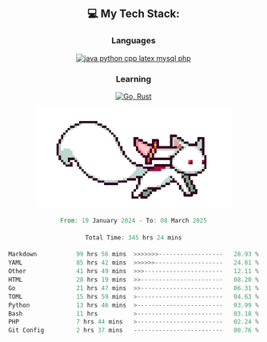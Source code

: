 
<div align="center">
<br>

## 💻 My Tech Stack:

### Languages

[![java python cpp latex mysql php](https://skillicons.dev/icons?i=java,python,cpp,latex,mysql,php)](https://skillicons.dev)

### Learning

[![Go, Rust](https://skillicons.dev/icons?i=go,rust)](https://skillicons.dev)

<center>

<img src="kyubey.gif" alt="Alt-Text" title="" >

</center>


<!--START_SECTION:waka-->

```rust
From: 19 January 2024 - To: 08 March 2025

Total Time: 345 hrs 24 mins

Markdown           99 hrs 56 mins  >>>>>>>------------------   28.93 %
YAML               85 hrs 42 mins  >>>>>>-------------------   24.81 %
Other              41 hrs 49 mins  >>>----------------------   12.11 %
HTML               28 hrs 19 mins  >>-----------------------   08.20 %
Go                 21 hrs 47 mins  >>-----------------------   06.31 %
TOML               15 hrs 59 mins  >------------------------   04.63 %
Python             13 hrs 46 mins  >------------------------   03.99 %
Bash               11 hrs          >------------------------   03.18 %
PHP                7 hrs 44 mins   >------------------------   02.24 %
Git Config         2 hrs 37 mins   -------------------------   00.76 %
```

<!--END_SECTION:waka-->
